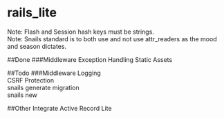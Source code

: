 # rails_lite

Note: Flash and Session hash keys must be strings.  
Note: Snails standard is to both use and not use attr_readers as the mood and season dictates.

##Done
###Middleware
Exception Handling
Static Assets


##Todo
###Middleware
Logging  
CSRF Protection  
snails generate migration  
snails new  

##Other
Integrate Active Record Lite
